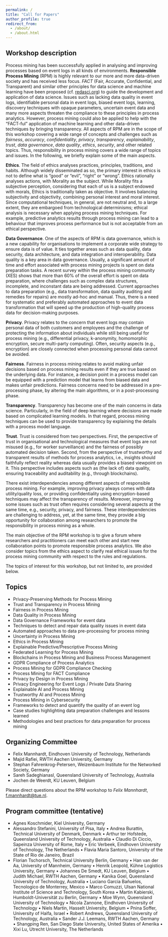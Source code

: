 ```yaml
---
permalink: /
title: "Call for Papers"
author_profile: true
redirect_from: 
  - /about/
  - /about.html
---
```


## Workshop description

Process mining has been successfully applied in analysing and improving processes based on event logs in all kinds of environments. **Responsible Process Mining** (RPM) is highly relevant to our more and more data-driven society and has received less focus. *FACT* (Fair, Accurate, Confidential, and Transparent) and similar other principles for data science and machine learning have been proposed (cf. [redasci.org](https://redasci.org)) to guide the development and application of data science. Issues such as lacking data quality in event logs, identifiable personal data in event logs, biased event logs, learning, discovery techniques with opaque parameters, uncertain event data and many more aspects threaten the compliance to these principles in process analytics. However, process mining could also be applied to help with the “FACT-ful” application of machine learning and other data-driven techniques by bringing transparency. All aspects of RPM are in the scope of this workshop covering a wide range of concepts and challenges such as *fairness*, *accuracy*, *confidentiality*, *privacy*, *transparency*, *explainability*, *trust*, *data governance*, *data quality*, *ethics*, *security*, and other related topics. Thus, responsibility in process mining covers a wide range of topics and issues. In the following, we briefly explain some of the main aspects.

**Ethics**. The field of ethics analyses practices, principles, traditions, and habits. Although widely disseminated as so, the primary interest in ethics is not to define what is “good” or “evil”, “right” or “wrong”. Ethics rationally analyses actions, with Morality as the subject. While Morality fits a subjective perception, considering that each of us is a subject endowed with morals, Ethics is traditionally taken as objective. It involves balancing subjectivity and objectivity, combining personal interest and moral interest. Since computational techniques, in general, are not neutral and, to a large extent, they are embargoed from technological determinisms; ethical analysis is necessary when applying process mining techniques. For example, predictive analytics results through process mining can lead to a behaviour that improves process performance but is not acceptable from an ethical perspective.

**Data Governance**. One of the aspects of RPM is data governance, which is a new capability for organisations to implement a corporate wide strategy to ensure data is of value. It ties together areas such as data quality, data security, data architecture, and data integration and interoperability. Data quality is a key area in data governance. Usually, a significant amount of time and effort associated with process mining projects is spent on data preparation tasks. A recent survey within the process mining community (XES) shows that more than 60% of the overall effort is spent on data preparation, where challenges such as complex data structures, incomplete, and inconstant data are being addressed. Current approaches to data preparation (e.g., data transformation, data quality auditing and remedies for repairs) are mostly ad-hoc and manual. Thus, there is a need for systematic and preferably automated approaches to event data transformation that will speed up the production of high-quality process data for decision-making purposes.

**Privacy**. Privacy relates to the concern that event logs may contain personal data of both customers and employees and the challenge of protecting the information about individuals while still being useful for process mining (e.g., differential privacy, k-anonymity, homomorphic encryption, secure multi-party computing). Often, security aspects (e.g., encryption) are closely connected when processing personal data cannot be avoided. 

**Fairness**. Fairness in process mining relates to avoid making unfair decisions based on process mining results even if they are true based on the underlying data. For instance, a decision point in a process model can be equipped with a prediction model that learns from biased data and makes unfair predictions. Fairness concerns need to be addressed in a pre-processing phase, by altering the main algorithms, or in a post-processing phase. 

**Transparency**. Transparency has become one of the main concerns in data science. Particularly, in the field of deep learning where decisions are made based on complicated learning models. In that regard, process mining techniques can be used to provide transparency by explaining the details with a process model language. 

**Trust**. Trust is considered from two perspectives. First, the perspective of trust in organisational and technological measures that event logs are not misused (e.g., for worker surveillance) and the fairness of possibly automated decision taken. Second, from the perspective of trustworthy and transparent results of methods for process analytics, i.e., insights should faithfully reflect reality whereas data usually provides a biased viewpoint on it. This perspective includes aspects such as (the lack of) data quality, ensuring traceability and auditability (e.g., through blockchains). 

There exist interdependencies among different aspects of responsible process mining. For example, improving privacy always comes with data utility/quality loss, or providing confidentiality using encryption-based techniques may affect the transparency of results. Moreover, improving some issues such as trust often requires considering several aspects at the same time, e.g., security, privacy, and fairness. These interdependencies are challenging to address, yet, at the same time, they provide a big opportunity for collaboration among researchers to promote the responsibility in process mining as a whole. 

The main objective of the RPM workshop is to give a forum where researchers and practitioners can meet each other and start new collaboration points to promote responsible process analytics. We also consider topics from the ethics aspect to clarify real ethical issues for the process mining community with respect to the rules and regulations.  

The topics of interest for this workshop, but not limited to, are provided below.

## Topics

*	Privacy-Preserving Methods for Process Mining
*	Trust and Transparency in Process Mining 
*	Fairness in Process Mining
*	Data Quality in Process Mining
*	Data Governance Frameworks for event data	
*	Techniques to detect and repair data quality issues in event data 
*	Automated approaches to data pre-processing for process mining
*	Uncertainty in Process Mining
*	Ethics in Process Mining
*	Explainable Predictive/Prescriptive Process Mining
*	Federated Learning for Process Mining 
*	Blockchains in Process Mining and Business Process Management
*	GDPR Compliance of Process Analytics 
*	Process Mining for GDPR Compliance Checking
*	Process Mining for FACT Compliance
*	Privacy by Design in Process Mining
*	Privacy Engineering for Event Logs / Private Data Sharing
*	Explainable AI and Process Mining
*	Trustworthy AI and Process Mining
*	Process Mining in Cybersecurity
*	Frameworks to detect and quantify the quality of an event log 
*	Case studies highlighting data preparation challenges and lessons learned
*	Methodologies and best practices for data preparation for process mining

## Organizing Committee
*	Felix Mannhardt, Eindhoven University of Technology, Netherlands
*	Majid Rafiei, RWTH Aachen University, Germany
*	Stephan Fahrenkrog-Petersen, Weizenbaum Institute for the Networked Society, Germany
*	Sareh Sadeghianasl, Queensland University of Technology, Australia
*	Jochen de Weerdt, KU Leuven, Belgium

Please direct questions about the RPM workshop to *Felix Mannhardt*, f.mannhardt@tue.nl.

## Program committee (tentative)

* Agnes Koschmider, Kiel University, Germany
* Alessandro Stefanini, University of Pisa, Italy
•	Andrea Burattin, Technical University of Denmark, Denmark
•	Arthur ter Hofstede, Queensland University of Technology, Australia
•	Claudio Di Ciccio, Sapeinza University of Rome, Italy
•	Eric Verbeek, Eindhoven University of Technology, The Netherlands
•	Flavia Maria Santoro, University of the State of Rio de Janeiro, Brazil
* Florian Tschorsch, Technical University Berlin, Germany
•	Han van der Aa, University of Mannheim, Germany
•	Henrik Leopold, Kühne Logistics University, Germany
•	Johannes De Smedt, KU Leuven, Belgium
•	Judith Michael, RWTH Aachen, Germany
•	Kanika Goel, Queensland University of Technology, Australia
•	Luciano Garcia Bañuelos, Tecnologico de Monterrey, Mexico
•	Marco Comuzzi, Ulsan National Institute of Science and Technology, South Korea
•	Martin Kabierski, Humboldt-Universität zu Berlin, Germany
•	Moe Wynn, Queensland University of Technology
•	Nicola Zannone, Eindhoven University of Technology
•	Niels Martin, Hasselt University, Belgium
•	Pnina Soffer, University of Haifa, Israel
•	Robert Andrews, Queensland University of Technology, Australia
•	Sander J.J. Leemans, RWTH Aachen, Germany
•	Shangping Ren, San Diego State University, United States of Amerika
•	Xixi Lu, Utrecht University, The Netherlands
